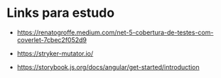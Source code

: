 # Links para estudo

- https://renatogroffe.medium.com/net-5-cobertura-de-testes-com-coverlet-7cbec2f052d9
  
- https://stryker-mutator.io/

- https://storybook.js.org/docs/angular/get-started/introduction